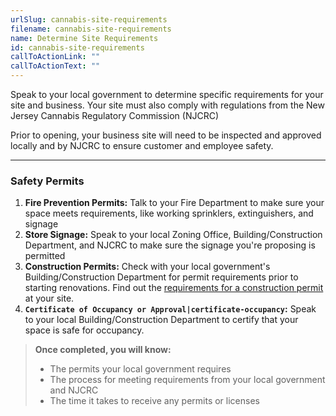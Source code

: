 ```yaml
---
urlSlug: cannabis-site-requirements
filename: cannabis-site-requirements
name: Determine Site Requirements
id: cannabis-site-requirements
callToActionLink: ""
callToActionText: ""
---
```

Speak to your local government to determine specific requirements for your site and business. Your site must also comply with regulations from the New Jersey Cannabis Regulatory Commission (NJCRC)

Prior to opening, your business site will need to be inspected and approved locally and by NJCRC to ensure customer and employee safety. 

---
### Safety Permits

1. **Fire Prevention Permits:** Talk to your Fire Department to make sure your space meets requirements, like working sprinklers, extinguishers, and signage
2. **Store Signage:** Speak to your local Zoning Office, Building/Construction Department, and NJCRC to make sure the signage you're proposing is permitted
3. **Construction Permits:** Check with your local government's Building/Construction Department for permit requirements prior to starting renovations. Find out the [requirements for a construction permit](https://business.nj.gov/pages/building-permits-and-inspections) at your site.
4. **`Certificate of Occupancy or Approval|certificate-occupancy`:** Speak to your local Building/Construction Department to certify that your space is safe for occupancy.

>**Once completed, you will know:**
>
>- The permits your local government requires
>- The process for meeting requirements from your local government and NJCRC
>- The time it takes to receive any permits or licenses
